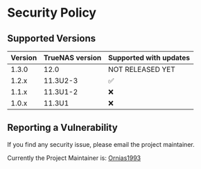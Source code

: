 # Security Policy

## Supported Versions

| Version | TrueNAS version | Supported with updates          |
| ------- | ------- |------------------ |
| 1.3.0   | 12.0 |  NOT RELEASED YET |
| 1.2.x   | 11.3U2-3 |  :white_check_mark: |
| 1.1.x   | 11.3U1-2 |  :x:                |
| 1.0.x   | 11.3U1  | :x:                |

## Reporting a Vulnerability

If you find any security issue, please email the project maintainer.

Currently the Project Maintainer is:
[Ornias1993](https://github.com/Ornias1993)

